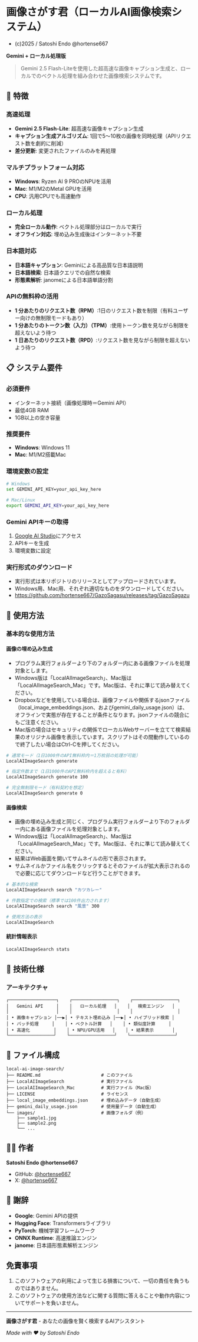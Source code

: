 # 画像さがす君（ローカルAI画像検索システム）
- (c)2025 / Satoshi Endo @hortense667

**Gemini + ローカル処理版**

> Gemini 2.5 Flash-Liteを使用した超高速な画像キャプション生成と、ローカルでのベクトル処理を組み合わせた画像検索システムです。

## 🚀 特徴

### 高速処理
- **Gemini 2.5 Flash-Lite**: 超高速な画像キャプション生成
- **キャプション生成アルゴリズム**: 1回で5～10枚の画像を同時処理（APIリクエスト数を劇的に削減）
- **差分更新**: 変更されたファイルのみを再処理

### マルチプラットフォーム対応
- **Windows**: Ryzen AI 9 PROのNPUを活用
- **Mac**: M1/M2のMetal GPUを活用
- **CPU**: 汎用CPUでも高速動作

### ローカル処理
- **完全ローカル動作**: ベクトル処理部分はローカルで実行
- **オフライン対応**: 埋め込み生成後はインターネット不要

### 日本語対応
- **日本語キャプション**: Geminiによる高品質な日本語説明
- **日本語検索**: 日本語クエリでの自然な検索
- **形態素解析**: janomeによる日本語単語分割

### APIの無料枠の活用
- **1 分あたりのリクエスト数（RPM）**:1日のリクエスト数を制限（有料ユーザー向けの無制限モードもあり）
- **1 分あたりのトークン数（入力）（TPM）**:使用トークン数を見ながら制限を超えないよう待つ
- **1 日あたりのリクエスト数（RPD）**:リクエスト数を見ながら制限を超えないよう待つ

## 📋 システム要件

### 必須要件
- インターネット接続（画像処理時＝Gemini API）
- 最低4GB RAM
- 1GB以上の空き容量

### 推奨要件
- **Windows**: Windows 11
- **Mac**: M1/M2搭載Mac

### 環境変数の設定
```bash
# Windows
set GEMINI_API_KEY=your_api_key_here

# Mac/Linux
export GEMINI_API_KEY=your_api_key_here
```

### Gemini APIキーの取得
1. [Google AI Studio](https://aistudio.google.com/)にアクセス
2. APIキーを生成
3. 環境変数に設定

### 実行形式のダウンロード
- 実行形式は本リポジトリのリリースとしてアップロードされています。
- Windows用、Mac用、それぞれ適切なものをダウンロードしてください。
- https://github.com/hortense667/GazoSagasu/releases/tag/GazoSagazu

## 🚀 使用方法

### 基本的な使用方法

#### 画像の埋め込み生成
- プログラム実行フォルダーより下のフォルダー内にある画像ファイルを処理対象とします。
- Windows版は「LocalAIImageSearch」、Mac版は「LocalAIImageSearch_Mac」です。Mac版は、それに準じて読み替えてください。
- Dropboxなどを使用している場合は、画像ファイルや関係するjsonファイル（local_image_embeddings.json、およびgemini_daily_usage.json）は、オフラインで実態が存在することが条件となります。jsonファイルの競合にもご注意ください。
- Mac版の場合はセキュリティの関係でローカルWebサーバーを立てて検索結果のオリジナル画像を表示しています。スクリプトはその間動作しているので終了したい場合はCtrl-Cを押してください。

```bash
# 通常モード（1日1000件のAPI無料枠内＝1万枚弱の処理が可能）
LocalAIImageSearch generate

# 指定件数まで（1日1000件のAPI無料枠内を超えると有料）
LocalAIImageSearch generate 100

# 完全無制限モード（有料契約を想定）
LocalAIImageSearch generate 0
```

#### 画像検索
- 画像の埋め込み生成と同じく、プログラム実行フォルダーより下のフォルダー内にある画像ファイルを処理対象とします。
- Windows版は「LocalAIImageSearch」、Mac版は「LocalAIImageSearch_Mac」です。Mac版は、それに準じて読み替えてください。
- 結果はWeb画面を開いてサムネイルの形で表示されます。
- サムネイルかファイル名をクリックするとそのファイルが拡大表示されるので必要に応じてダウンロードなど行うことができます。
```bash
# 基本的な検索
LocalAIImageSearch search "カツカレー"

# 件数指定での検索（標準では100件出力されます）
LocalAIImageSearch search "風景" 300

# 使用方法の表示
LocalAIImageSearch 
```

#### 統計情報表示
```bash
LocalAIImageSearch stats
```

## 🔧 技術仕様

### アーキテクチャ

```
┌──────────────────┐    ┌─────────────────┐    ┌─────────────────┐
│   Gemini API     │    │   ローカル処理   │    │   検索エンジン   │
│                  │    │                 │    │                 │
│ • 画像キャプション │──▶│ • テキスト埋め込み │──▶│ • ハイブリッド検索 │
│ • バッチ処理     │    │ • ベクトル計算   │    │ • 類似度計算     │
│ • 高速化         │    │ • NPU/GPU活用   │    │ • 結果表示       │
└─────────────────┘    └─────────────────┘    └─────────────────┘
```

## 📁 ファイル構成

```
local-ai-image-search/
├── README.md                       # このファイル
├── LocalAIImageSearch              # 実行ファイル
├── LocalAIImageSearch_Mac          # 実行ファイル（Mac版）
├── LICENSE                         # ライセンス
├── local_image_embeddings.json     # 埋め込みデータ（自動生成）
├── gemini_daily_usage.json         # 使用量データ（自動生成）
└── images/                         # 画像フォルダ（例）
    ├── sample1.jpg
    ├── sample2.png
    └── ...
```

## 👨‍💻 作者

**Satoshi Endo @hortense667**

- GitHub: [@hortense667](https://github.com/hortense667)
- X: [@hortense667](https://x.com/hortense667)

## 🙏 謝辞

- **Google**: Gemini APIの提供
- **Hugging Face**: Transformersライブラリ
- **PyTorch**: 機械学習フレームワーク
- **ONNX Runtime**: 高速推論エンジン
- **janome**: 日本語形態素解析エンジン

## 免責事項
1. このソフトウェアの利用によって生じる損害について、一切の責任を負うものではありません。
2. このソフトウェアの使用方法などに関する質問に答えることや動作内容についてサポートを負いません。

---

**画像さがす君** - あなたの画像を賢く検索するAIアシスタント

*Made with ❤️ by Satoshi Endo* 


